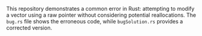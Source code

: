 This repository demonstrates a common error in Rust: attempting to modify a vector using a raw pointer without considering potential reallocations.  The `bug.rs` file shows the erroneous code, while `bugSolution.rs` provides a corrected version.